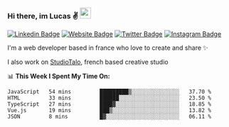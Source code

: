 ### Hi there, im Lucas ✌️ <img src="https://media.giphy.com/media/hvRJCLFzcasrR4ia7z/giphy.gif" width="25px">
[![Linkedin Badge](https://img.shields.io/badge/-LinkedIn-0e76a8?style=flat-square&logo=Linkedin&logoColor=white)](https://www.linkedin.com/in/lucasbellier/)
[![Website Badge](https://img.shields.io/badge/Website-3b5998?style=flat-square&logo=google-chrome&logoColor=white)](https://lucasblr.fr)
[![Twitter Badge](https://img.shields.io/badge/-Twitter-00acee?style=flat-square&logo=Twitter&logoColor=white)](https://twitter.com/ImJustLucas_)
[![Instagram Badge](https://img.shields.io/badge/-Instagram-e4405f?style=flat-square&logo=Instagram&logoColor=white)](https://instagram.com/luuucas.blr/)

I'm a web developer based in france who love to create and share ✨

I also work on [StudioTalo](https://talodev.fr), french based creative studio

📊 **This Week I Spent My Time On:**
<!--START_SECTION:waka-->
```text
JavaScript   54 mins         █████████▒░░░░░░░░░░░░░░░   37.70 % 
HTML         33 mins         ██████░░░░░░░░░░░░░░░░░░░   23.50 % 
TypeScript   27 mins         ████▓░░░░░░░░░░░░░░░░░░░░   18.85 % 
Vue.js       19 mins         ███▒░░░░░░░░░░░░░░░░░░░░░   13.82 % 
JSON         8 mins          █▓░░░░░░░░░░░░░░░░░░░░░░░   06.11 % 
```
<!--END_SECTION:waka-->
